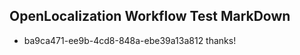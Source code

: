 ## OpenLocalization Workflow Test MarkDown
* ba9ca471-ee9b-4cd8-848a-ebe39a13a812 thanks!

<!--HONumber=Aug16_HO4-->


